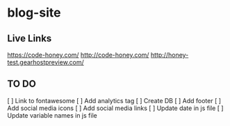 # blog-site

Live Links
--------------------------
https://code-honey.com/
http://code-honey.com/
http://honey-test.gearhostpreview.com/

TO DO
-------
[ ] Link to fontawesome
[ ] Add analytics tag
[ ] Create DB
[ ] Add footer
[ ] Add social media icons 
[ ] Add social media links
[ ] Update date in js file
[ ] Update variable names in js file
